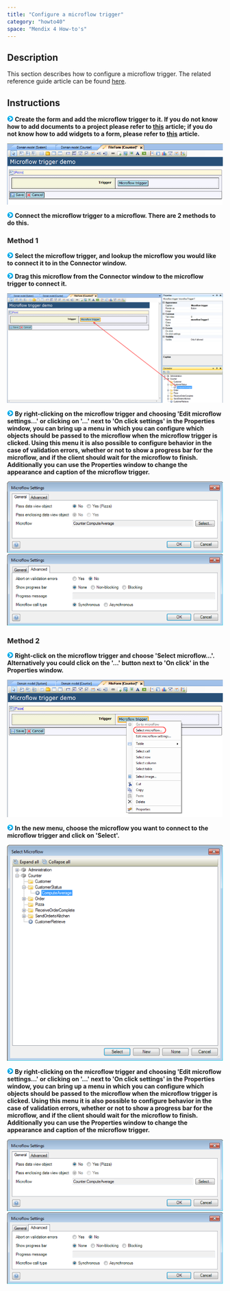 ```yaml
---
title: "Configure a microflow trigger"
category: "howto40"
space: "Mendix 4 How-to's"
---
```

## Description

This section describes how to configure a microflow trigger. The related reference guide article can be found [here](https://world.mendix.com/pages/releaseview.action?pageId=9699390).

## Instructions

![](attachments/819203/917932.png) **Create the form and add the microflow trigger to it. If you do not know how to add documents to a project please refer to [this](https://world.mendix.com/display/howto25/Add+documents+to+a+module) article; if you do not know how to add widgets to a form, please refer to [this](https://world.mendix.com/display/howto25/Add+a+widget+to+a+form) article.**

![](attachments/2621462/2752657.png)

![](attachments/819203/917932.png) **Connect the microflow trigger to a microflow. There are 2 methods to do this.**

### Method 1

![](attachments/819203/917932.png) **Select the microflow trigger, and lookup the microflow you would like to connect it to in the Connector window.**

![](attachments/819203/917932.png) **Drag this microflow from the Connector window to the microflow trigger to connect it.**

![](attachments/2621462/2752654.png)

![](attachments/819203/917932.png) **By right-clicking on the microflow trigger and choosing 'Edit microflow settings...' or clicking on '...' next to 'On click settings' in the Properties window, you can bring up a menu in which you can configure which objects should be passed to the microflow when the microflow trigger is clicked. Using this menu it is also possible to configure behavior in the case of validation errors, whether or not to show a progress bar for the microflow, and if the client should wait for the microflow to finish. Additionally you can use the Properties window to change the appearance and caption of the microflow trigger.**

![](attachments/2621462/2752655.png)
![](attachments/2621462/2752656.png)

### Method 2

![](attachments/819203/917932.png) **Right-click on the microflow trigger and choose 'Select microflow...'. Alternatively you could click on the '...' button next to 'On click' in the Properties window.**

![](attachments/2621462/2752659.png)

![](attachments/819203/917932.png) **In the new menu, choose the microflow you want to connect to the microflow trigger and click on 'Select'.**

![](attachments/2621462/2752685.png)

![](attachments/819203/917932.png) **By right-clicking on the microflow trigger and choosing 'Edit microflow settings...' or clicking on '...' next to 'On click settings' in the Properties window, you can bring up a menu in which you can configure which objects should be passed to the microflow when the microflow trigger is clicked. Using this menu it is also possible to configure behavior in the case of validation errors, whether or not to show a progress bar for the microflow, and if the client should wait for the microflow to finish. Additionally you can use the Properties window to change the appearance and caption of the microflow trigger.**

![](attachments/2621462/2752655.png)
![](attachments/2621462/2752656.png)

